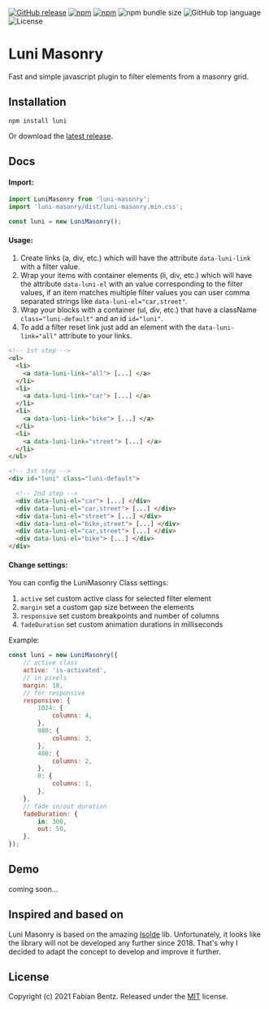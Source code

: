 <p>
  <a href="https://github.com/bentzibentz/luni/releases" target="_blank"><img alt="GitHub release" src="https://img.shields.io/github/v/release/bentzibentz/luni?include_prereleases&style=flat-square"></a>
  <a href="https://npmjs.com/package/luni" target="_blank"><img alt="npm" src="https://img.shields.io/npm/v/luni?style=flat-square"></a>
  <a href="https://npmjs.com/package/luni" target="_blank"><img alt="npm" src="https://img.shields.io/npm/dt/luni?style=flat-square"></a>
  <img alt="npm bundle size" src="https://img.shields.io/bundlephobia/minzip/luni?style=flat-square">
  <img alt="GitHub top language" src="https://img.shields.io/github/languages/top/bentzibentz/luni?style=flat-square">
  <img alt="License" src=" https://img.shields.io/github/license/bentzibentz/luni">
</p>

# Luni Masonry

Fast and simple javascript plugin to filter elements from a masonry grid.

Installation
---------

```
npm install luni
```

Or download the [latest release](https://github.com/bentzibentz/luni/releases).


Docs
---------

#### Import:

```js
import LuniMasonry from 'luni-masonry';
import 'luni-masonry/dist/luni-masonry.min.css';

const luni = new LuniMasonry();
```

#### Usage:
1. Create links (a, div, etc.) which will have the attribute `data-luni-link` with a filter value.
2. Wrap your items with container elements (li, div, etc.) which will have the attribute `data-luni-el` with an value corresponding to the filter values, if an item matches multiple filter values you can user comma separated strings like `data-luni-el="car,street"`.
3. Wrap your blocks with a container (ul, div, etc.) that have a className `class="luni-default"` and an id `id="luni"`.
4. To add a filter reset link just add an element with the `data-luni-link="all"` attribute to your links.

```html
<!-- 1st step -->
<ul>
  <li>
    <a data-luni-link="all"> [...] </a>
  </li>
  <li>
    <a data-luni-link="car"> [...] </a>
  </li>
  <li>
    <a data-luni-link="bike"> [...] </a>
  </li>
  <li>
    <a data-luni-link="street"> [...] </a>
  </li>
</ul>

<!-- 3st step -->
<div id="luni" class="luni-default">

  <!-- 2nd step -->
  <div data-luni-el="car"> [...] </div>
  <div data-luni-el="car,street"> [...] </div>
  <div data-luni-el="street"> [...] </div>
  <div data-luni-el="bike,street"> [...] </div>
  <div data-luni-el="car,street"> [...] </div>
  <div data-luni-el="bike"> [...] </div>
</div>
```

#### Change settings:
You can config the LuniMasonry Class settings:
1. `active` set custom active class for selected filter element
2. `margin` set a custom gap size between the elements
3. `responsive` set custom breakpoints and number of columns
4. `fadeDuration` set custom animation durations in milliseconds

Example:
```js
const luni = new LuniMasonry({
    // active class
    active: 'is-activated',
    // in pixels
    margin: 18,
    // for responsive
    responsive: {
        1024: {
            columns: 4,
        },
        980: {
            columns: 3,
        },
        480: {
            columns: 2,
        },
        0: {
            columns: 1,
        },
    },
    // fade in/out duration
    fadeDuration: {
        in: 300,
        out: 50,
    },
});
```

Demo
---------
coming soon…

Inspired and based on
---------

Luni Masonry is based on the amazing [Isolde](https://github.com/TristanBlg/Isolde) lib. Unfortunately, it looks like the library will not be developed any further since 2018. That's why I decided to adapt the concept to develop and improve it further.

License
-------

Copyright (c) 2021 Fabian Bentz.
Released under the [MIT](LICENSE) license.
